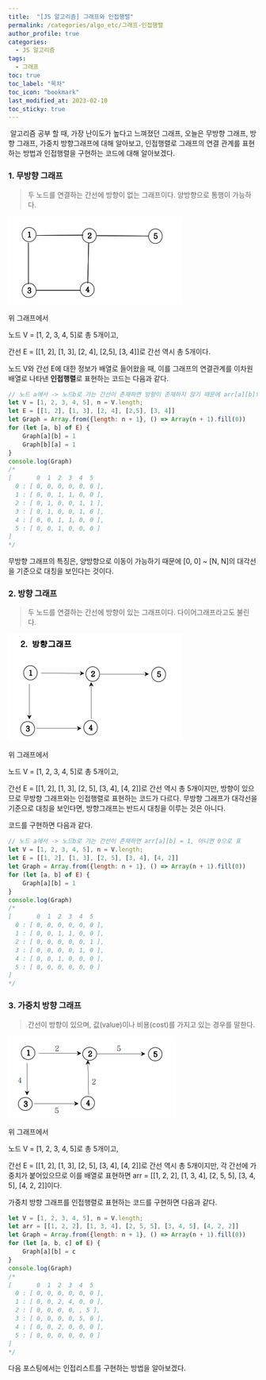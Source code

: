 ```yaml
---
title:  "[JS 알고리즘] 그래프와 인접행렬"
permalink: /categories/algo_etc/그래프-인접행렬
author_profile: true
categories:
  - JS 알고리즘
tags:
  - 그래프
toc: true
toc_label: "목차"
toc_icon: "bookmark"
last_modified_at: 2023-02-10
toc_sticky: true 
---
```


​	알고리즘 공부 할 때, 가장 난이도가 높다고 느껴졌던 그래프, 오늘은 무방향 그래프, 방향 그래프, 가중치 방향그래프에 대해 알아보고, 인접행렬로 그래프의 연결 관계를 표현하는 방법과 인접행렬을 구현하는 코드에 대해 알아보겠다.



### 1. 무방향 그래프

> 두 노드를 연결하는 간선에 방향이 없는 그래프이다. 양방향으로 통행이 가능하다.

![image-20230210171906519](../../assets/images/image-20230210171906519.png)

위 그래프에서

노드 V = [1, 2, 3, 4, 5]로 총 5개이고,

간선 E = [[1, 2], [1, 3], [2, 4], [2,5], [3, 4]]로 간선 역시 총 5개이다.

노드 V와 간선 E에 대한 정보가 배열로 들어왔을 때, 이를 그래프의 연결관계를 이차원 배열로 나타낸 **인접행렬**로 표현하는 코드는 다음과 같다.

```js
// 노드 a에서 -> 노드b로 가는 간선이 존재하면 방향이 존재하지 않기 때문에 arr[a][b]와 arr[b][a]를 1, 아니면 0으로 표시
let V = [1, 2, 3, 4, 5], n = V.length;
let E = [[1, 2], [1, 3], [2, 4], [2,5], [3, 4]]
let Graph = Array.from({length: n + 1}, () => Array(n + 1).fill(0))
for (let [a, b] of E) {
    Graph[a][b] = 1
    Graph[b][a] = 1
}
console.log(Graph)
/*
[	    0  1  2  3  4  5
  0 : [ 0, 0, 0, 0, 0, 0 ],
  1 : [ 0, 0, 1, 1, 0, 0 ],
  2 : [ 0, 1, 0, 0, 1, 1 ],
  3 : [ 0, 1, 0, 0, 1, 0 ],
  4 : [ 0, 0, 1, 1, 0, 0 ],
  5 : [ 0, 0, 1, 0, 0, 0 ]
]
*/
```

무방향 그래프의 특징은, 양방향으로 이동이 가능하기 때문에 [0, 0] ~ [N, N]의 대각선을 기준으로 대칭을 보인다는 것이다. 



### 2. 방향 그래프

> 두 노드를 연결하는 간선에 방향이 있는 그래프이다. 다이어그래프라고도 불린다.

![image-20230210173124837](../../assets/images/image-20230210173124837.png)

위 그래프에서

노드 V = [1, 2, 3, 4, 5]로 총 5개이고,

간선 E = [[1, 2], [1, 3], [2, 5], [3, 4], [4, 2]]로 간선 역시 총 5개이지만, 방향이 있으므로 무방향 그래프와는 인접행렬로 표현하는 코드가 다르다. 무방향 그래프가 대각선을 기준으로 대칭을 보인다면, 방향그래프는 반드시 대칭을 이루는 것은 아니다.

코드를 구현하면 다음과 같다.

```js
// 노드 a에서 -> 노드b로 가는 간선이 존재하면 arr[a][b] = 1, 아니면 0으로 표
let V = [1, 2, 3, 4, 5], n = V.length;
let E = [[1, 2], [1, 3], [2, 5], [3, 4], [4, 2]]
let Graph = Array.from({length: n + 1}, () => Array(n + 1).fill(0))
for (let [a, b] of E) {
    Graph[a][b] = 1
}
console.log(Graph)
/*
[	    0  1  2  3  4  5
  0 : [ 0, 0, 0, 0, 0, 0 ],
  1 : [ 0, 0, 1, 1, 0, 0 ],
  2 : [ 0, 0, 0, 0, 0, 1 ],
  3 : [ 0, 0, 0, 0, 1, 0 ],
  4 : [ 0, 0, 1, 0, 0, 0 ],
  5 : [ 0, 0, 0, 0, 0, 0 ]
]
*/
```



### 3. 가중치 방향 그래프

> 간선이 방향이 있으며, 값(value)이나 비용(cost)를 가지고 있는 경우를 말한다.

![image-20230210174018957](../../assets/images/image-20230210174018957.png)

위 그래프에서

노드 V = [1, 2, 3, 4, 5]로 총 5개이고,

간선 E = [[1, 2], [1, 3], [2, 5], [3, 4], [4, 2]]로 간선 역시 총 5개이지만, 각 간선에 가중치가 붙어있으므로 이를 배열로 표현하면 arr = [[1, 2, 2], [1, 3, 4], [2, 5, 5], [3, 4, 5], [4, 2, 2]]이다.

가중치 방향 그래프를 인접행렬로 표현하는 코드를 구현하면 다음과 같다.

```js
let V = [1, 2, 3, 4, 5], n = V.length;
let arr = [[1, 2, 2], [1, 3, 4], [2, 5, 5], [3, 4, 5], [4, 2, 2]]
let Graph = Array.from({length: n + 1}, () => Array(n + 1).fill(0))
for (let [a, b, c] of E) {
    Graph[a][b] = c
}
console.log(Graph)
/*
[	    0  1  2  3  4  5
  0 : [ 0, 0, 0, 0, 0, 0 ],
  1 : [ 0, 0, 2, 4, 0, 0 ],
  2 : [ 0, 0, 0, 0, , 5 ],
  3 : [ 0, 0, 0, 0, 5, 0 ],
  4 : [ 0, 0, 2, 0, 0, 0 ],
  5 : [ 0, 0, 0, 0, 0, 0 ]
]
*/
```



다음 포스팅에서는 인접리스트를 구현하는 방법을 알아보겠다.
